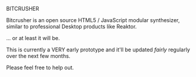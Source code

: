 
BITCRUSHER
                                                                              

Bitcrusher is an open source HTML5 / JavaScript modular synthesizer, similar to professional Desktop products like Reaktor.

... or at least it will be.

This is currently a VERY early prototype and it'll be updated *fairly* regularly over the next few months.

Please feel free to help out.

